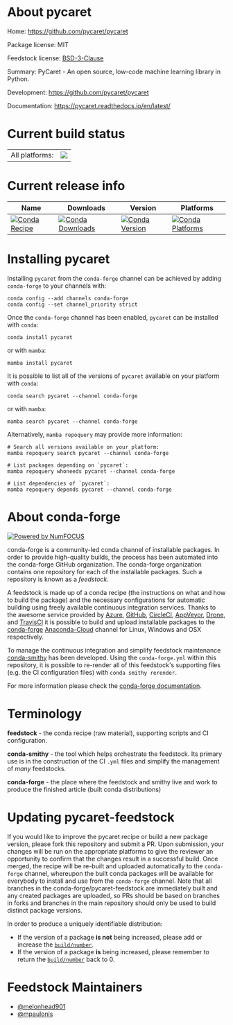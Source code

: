 About pycaret
=============

Home: https://github.com/pycaret/pycaret

Package license: MIT

Feedstock license: [BSD-3-Clause](https://github.com/conda-forge/pycaret-feedstock/blob/main/LICENSE.txt)

Summary: PyCaret - An open source, low-code machine learning library in Python.

Development: https://github.com/pycaret/pycaret

Documentation: https://pycaret.readthedocs.io/en/latest/

Current build status
====================


<table><tr><td>All platforms:</td>
    <td>
      <a href="https://dev.azure.com/conda-forge/feedstock-builds/_build/latest?definitionId=10475&branchName=main">
        <img src="https://dev.azure.com/conda-forge/feedstock-builds/_apis/build/status/pycaret-feedstock?branchName=main">
      </a>
    </td>
  </tr>
</table>

Current release info
====================

| Name | Downloads | Version | Platforms |
| --- | --- | --- | --- |
| [![Conda Recipe](https://img.shields.io/badge/recipe-pycaret-green.svg)](https://anaconda.org/conda-forge/pycaret) | [![Conda Downloads](https://img.shields.io/conda/dn/conda-forge/pycaret.svg)](https://anaconda.org/conda-forge/pycaret) | [![Conda Version](https://img.shields.io/conda/vn/conda-forge/pycaret.svg)](https://anaconda.org/conda-forge/pycaret) | [![Conda Platforms](https://img.shields.io/conda/pn/conda-forge/pycaret.svg)](https://anaconda.org/conda-forge/pycaret) |

Installing pycaret
==================

Installing `pycaret` from the `conda-forge` channel can be achieved by adding `conda-forge` to your channels with:

```
conda config --add channels conda-forge
conda config --set channel_priority strict
```

Once the `conda-forge` channel has been enabled, `pycaret` can be installed with `conda`:

```
conda install pycaret
```

or with `mamba`:

```
mamba install pycaret
```

It is possible to list all of the versions of `pycaret` available on your platform with `conda`:

```
conda search pycaret --channel conda-forge
```

or with `mamba`:

```
mamba search pycaret --channel conda-forge
```

Alternatively, `mamba repoquery` may provide more information:

```
# Search all versions available on your platform:
mamba repoquery search pycaret --channel conda-forge

# List packages depending on `pycaret`:
mamba repoquery whoneeds pycaret --channel conda-forge

# List dependencies of `pycaret`:
mamba repoquery depends pycaret --channel conda-forge
```


About conda-forge
=================

[![Powered by
NumFOCUS](https://img.shields.io/badge/powered%20by-NumFOCUS-orange.svg?style=flat&colorA=E1523D&colorB=007D8A)](https://numfocus.org)

conda-forge is a community-led conda channel of installable packages.
In order to provide high-quality builds, the process has been automated into the
conda-forge GitHub organization. The conda-forge organization contains one repository
for each of the installable packages. Such a repository is known as a *feedstock*.

A feedstock is made up of a conda recipe (the instructions on what and how to build
the package) and the necessary configurations for automatic building using freely
available continuous integration services. Thanks to the awesome service provided by
[Azure](https://azure.microsoft.com/en-us/services/devops/), [GitHub](https://github.com/),
[CircleCI](https://circleci.com/), [AppVeyor](https://www.appveyor.com/),
[Drone](https://cloud.drone.io/welcome), and [TravisCI](https://travis-ci.com/)
it is possible to build and upload installable packages to the
[conda-forge](https://anaconda.org/conda-forge) [Anaconda-Cloud](https://anaconda.org/)
channel for Linux, Windows and OSX respectively.

To manage the continuous integration and simplify feedstock maintenance
[conda-smithy](https://github.com/conda-forge/conda-smithy) has been developed.
Using the ``conda-forge.yml`` within this repository, it is possible to re-render all of
this feedstock's supporting files (e.g. the CI configuration files) with ``conda smithy rerender``.

For more information please check the [conda-forge documentation](https://conda-forge.org/docs/).

Terminology
===========

**feedstock** - the conda recipe (raw material), supporting scripts and CI configuration.

**conda-smithy** - the tool which helps orchestrate the feedstock.
                   Its primary use is in the construction of the CI ``.yml`` files
                   and simplify the management of *many* feedstocks.

**conda-forge** - the place where the feedstock and smithy live and work to
                  produce the finished article (built conda distributions)


Updating pycaret-feedstock
==========================

If you would like to improve the pycaret recipe or build a new
package version, please fork this repository and submit a PR. Upon submission,
your changes will be run on the appropriate platforms to give the reviewer an
opportunity to confirm that the changes result in a successful build. Once
merged, the recipe will be re-built and uploaded automatically to the
`conda-forge` channel, whereupon the built conda packages will be available for
everybody to install and use from the `conda-forge` channel.
Note that all branches in the conda-forge/pycaret-feedstock are
immediately built and any created packages are uploaded, so PRs should be based
on branches in forks and branches in the main repository should only be used to
build distinct package versions.

In order to produce a uniquely identifiable distribution:
 * If the version of a package **is not** being increased, please add or increase
   the [``build/number``](https://docs.conda.io/projects/conda-build/en/latest/resources/define-metadata.html#build-number-and-string).
 * If the version of a package **is** being increased, please remember to return
   the [``build/number``](https://docs.conda.io/projects/conda-build/en/latest/resources/define-metadata.html#build-number-and-string)
   back to 0.

Feedstock Maintainers
=====================

* [@melonhead901](https://github.com/melonhead901/)
* [@mpaulonis](https://github.com/mpaulonis/)

